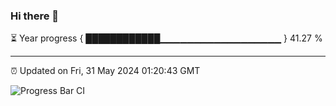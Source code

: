 ### Hi there 👋

⏳ Year progress { ████████████▁▁▁▁▁▁▁▁▁▁▁▁▁▁▁▁▁▁ } 41.27 %

---

⏰ Updated on Fri, 31 May 2024 01:20:43 GMT

![Progress Bar CI](https://github.com/ZhaoGui/ZhaoGui/workflows/Progress%20Bar%20CI/badge.svg)
